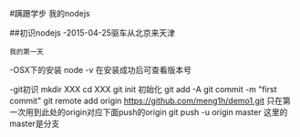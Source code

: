 #蹒跚学步 我的nodejs

##初识nodejs
-2015-04-25驱车从北京来天津

	我的第一天

-OSX下的安装
	node -v 在安装成功后可查看版本号

-git初识
	mkdir XXX
	cd XXX
	git init 初始化
	git add -A
	git commit -m "first commit"
	git remote add origin https://github.com/meng1h/demo1.git 只在第一次用到此处的origin对应下面push的origin
	git push -u origin master 这里的master是分支
	